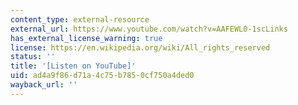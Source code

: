 ```yaml
---
content_type: external-resource
external_url: https://www.youtube.com/watch?v=AAFEWL0-1scLinks
has_external_license_warning: true
license: https://en.wikipedia.org/wiki/All_rights_reserved
status: ''
title: '[Listen on YouTube]'
uid: ad4a9f86-d71a-4c75-b785-0cf750a4ded0
wayback_url: ''
---
```


